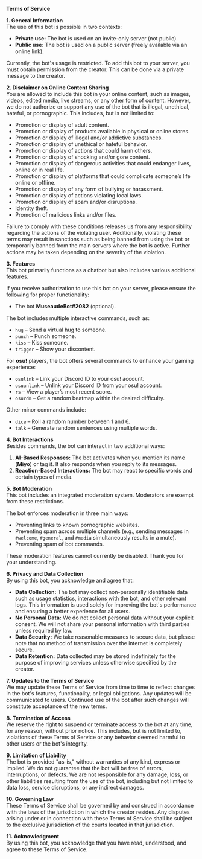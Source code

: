 **Terms of Service**

**1. General Information**  
The use of this bot is possible in two contexts:  

- **Private use:** The bot is used on an invite-only server (not public).  
- **Public use:** The bot is used on a public server (freely available via an online link).  

Currently, the bot's usage is restricted. To add this bot to your server, you must obtain permission from the creator. This can be done via a private message to the creator.  

**2. Disclaimer on Online Content Sharing**  
You are allowed to include this bot in your online content, such as images, videos, edited media, live streams, or any other form of content. However, we do not authorize or support any use of the bot that is illegal, unethical, hateful, or pornographic. This includes, but is not limited to:  

- Promotion or display of adult content.  
- Promotion or display of products available in physical or online stores.  
- Promotion or display of illegal and/or addictive substances.  
- Promotion or display of unethical or hateful behavior.  
- Promotion or display of actions that could harm others.  
- Promotion or display of shocking and/or gore content.  
- Promotion or display of dangerous activities that could endanger lives, online or in real life.  
- Promotion or display of platforms that could complicate someone’s life online or offline.  
- Promotion or display of any form of bullying or harassment.  
- Promotion or display of actions violating local laws.  
- Promotion or display of spam and/or disruptions.  
- Identity theft.  
- Promotion of malicious links and/or files.  

Failure to comply with these conditions releases us from any responsibility regarding the actions of the violating user. Additionally, violating these terms may result in sanctions such as being banned from using the bot or temporarily banned from the main servers where the bot is active. Further actions may be taken depending on the severity of the violation.  

**3. Features**  
This bot primarily functions as a chatbot but also includes various additional features.  

If you receive authorization to use this bot on your server, please ensure the following for proper functionality:  

- The bot **MuseaudeBot#2082** (optional).  

The bot includes multiple interactive commands, such as:  

- `hug` – Send a virtual hug to someone.  
- `punch` – Punch someone.  
- `kiss` – Kiss someone.  
- `trigger` – Show your discontent.  

For **osu!** players, the bot offers several commands to enhance your gaming experience:  

- `osulink` – Link your Discord ID to your osu! account.  
- `osuunlink` – Unlink your Discord ID from your osu! account.  
- `rs` – View a player’s most recent score.  
- `osurdm` – Get a random beatmap within the desired difficulty.  

Other minor commands include:  

- `dice` – Roll a random number between 1 and 6.  
- `talk` – Generate random sentences using multiple words.  

**4. Bot Interactions**  
Besides commands, the bot can interact in two additional ways:  

1. **AI-Based Responses:** The bot activates when you mention its name (**Miyo**) or tag it. It also responds when you reply to its messages.  
2. **Reaction-Based Interactions:** The bot may react to specific words and certain types of media.  

**5. Bot Moderation**  
This bot includes an integrated moderation system. Moderators are exempt from these restrictions.  

The bot enforces moderation in three main ways:  

- Preventing links to known pornographic websites.  
- Preventing spam across multiple channels (e.g., sending messages in `#welcome`, `#general`, and `#media` simultaneously results in a mute).  
- Preventing spam of bot commands.  

These moderation features cannot currently be disabled. Thank you for your understanding.  

**6. Privacy and Data Collection**  
By using this bot, you acknowledge and agree that:  

- **Data Collection:** The bot may collect non-personally identifiable data such as usage statistics, interactions with the bot, and other relevant logs. This information is used solely for improving the bot's performance and ensuring a better experience for all users.  
- **No Personal Data:** We do not collect personal data without your explicit consent. We will not share your personal information with third parties unless required by law.  
- **Data Security:** We take reasonable measures to secure data, but please note that no method of transmission over the internet is completely secure.  
- **Data Retention:** Data collected may be stored indefinitely for the purpose of improving services unless otherwise specified by the creator.  

**7. Updates to the Terms of Service**  
We may update these Terms of Service from time to time to reflect changes in the bot's features, functionality, or legal obligations. Any updates will be communicated to users. Continued use of the bot after such changes will constitute acceptance of the new terms.  

**8. Termination of Access**  
We reserve the right to suspend or terminate access to the bot at any time, for any reason, without prior notice. This includes, but is not limited to, violations of these Terms of Service or any behavior deemed harmful to other users or the bot's integrity.  

**9. Limitation of Liability**  
The bot is provided "as-is," without warranties of any kind, express or implied. We do not guarantee that the bot will be free of errors, interruptions, or defects. We are not responsible for any damage, loss, or other liabilities resulting from the use of the bot, including but not limited to data loss, service disruptions, or any indirect damages.  

**10. Governing Law**  
These Terms of Service shall be governed by and construed in accordance with the laws of the jurisdiction in which the creator resides. Any disputes arising under or in connection with these Terms of Service shall be subject to the exclusive jurisdiction of the courts located in that jurisdiction.  

**11. Acknowledgment**  
By using this bot, you acknowledge that you have read, understood, and agree to these Terms of Service.

